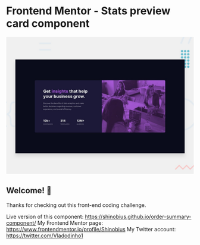 # Frontend Mentor - Stats preview card component

![Design preview for the Stats preview card component coding challenge](./design/desktop-preview.jpg)

## Welcome! 👋

Thanks for checking out this front-end coding challenge.

Live version of this component: https://shinobius.github.io/order-summary-component/ My Frontend Mentor page: https://www.frontendmentor.io/profile/Shinobius My Twitter account: https://twitter.com/Vladodinho1

